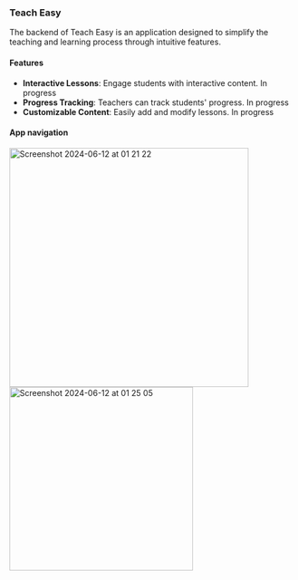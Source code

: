 ### Teach Easy

The backend of Teach Easy is an application designed to simplify the teaching and learning process through intuitive features.

#### Features

- **Interactive Lessons**: Engage students with interactive content. In progress
- **Progress Tracking**: Teachers can track students' progress. In progress
- **Customizable Content**: Easily add and modify lessons. In progress

#### App navigation
<img width="422" alt="Screenshot 2024-06-12 at 01 21 22" src="https://github.com/Pakhomovskii/teach-easy/assets/69305661/2e04783d-6bb8-4f27-94e1-9ed621881e05">
<img width="324" alt="Screenshot 2024-06-12 at 01 25 05" src="https://github.com/Pakhomovskii/teach-easy/assets/69305661/33ef6574-368b-44a6-af36-4d55c4674a85">
